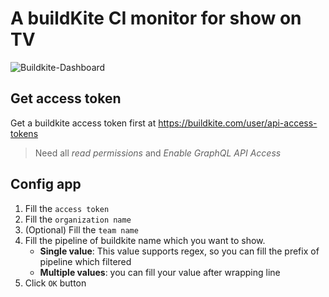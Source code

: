 # A buildKite CI monitor for show on TV


![Buildkite-Dashboard](./src/assets/Buildkite-dashboard.gif)

## Get access token

Get a buildkite access token first at https://buildkite.com/user/api-access-tokens

> Need all _read permissions_ and _Enable GraphQL API Access_

## Config app

1. Fill the `access token`
2. Fill the `organization name`
3. (Optional) Fill the `team name`
4. Fill the pipeline of buildkite name which you want to show.
    * __Single value__: This value supports regex, so you can fill the prefix of pipeline which filtered
    * __Multiple values__: you can fill your value after wrapping line
5. Click `OK` button
